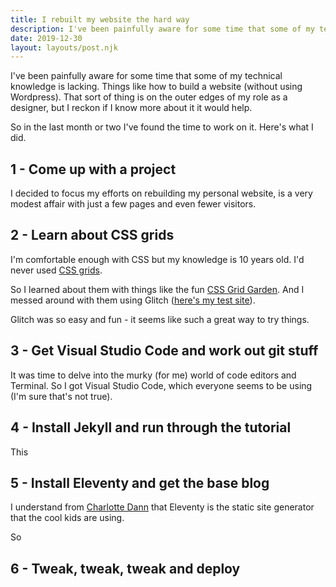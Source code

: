 ```yaml
---
title: I rebuilt my website the hard way
description: I've been painfully aware for some time that some of my technical knowledge...
date: 2019-12-30
layout: layouts/post.njk
---
```


I've been painfully aware for some time that some of my technical knowledge is lacking. Things like how to build a website (without using Wordpress). That sort of thing is on the outer edges of my role as a designer, but I reckon if I know more about it it would help. 

So in the last month or two I've found the time to work on it. Here's what I did.

## 1 - Come up with a project

I decided to focus my efforts on rebuilding my personal website, is a very modest affair with just a few pages and even fewer visitors.

## 2 - Learn about CSS grids

I'm comfortable enough with CSS but my knowledge is 10 years old. I'd never used [CSS grids](https://developer.mozilla.org/en-US/docs/Web/CSS/CSS_Grid_Layout/Basic_Concepts_of_Grid_Layout). 

So I learned about them with things like the fun [CSS Grid Garden](https://cssgridgarden.com/). And I messed around with them using Glitch ([here's my test site](https://gaudy-apostosaurus.glitch.me/blog.html)). 

Glitch was so easy and fun - it seems like such a great way to try things.

## 3 - Get Visual Studio Code and work out git stuff

It was time to delve into the murky (for me) world of code editors and Terminal. So I got Visual Studio Code, which everyone seems to be using (I'm sure that's not true).


## 4 - Install Jekyll and run through the tutorial

This

## 5 - Install Eleventy and get the base blog

I understand from [Charlotte Dann](https://twitter.com/charlotte_dann?lang=en) that Eleventy is the static site generator that the cool kids are using. 

So 

## 6 - Tweak, tweak, tweak and deploy


